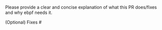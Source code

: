 Please provide a clear and concise explanation of what this PR does/fixes and why ebpf needs it.

(Optional)
Fixes #
